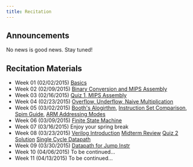 ```yaml
---
title: Recitation
---
```

## Announcements
No news is good news. Stay tuned!

## Recitation Materials
- Week 01 (02/02/2015) [Basics](https://www.dropbox.com/s/ogsyih5ogj60p9b/slides.pdf?dl=0)
- Week 02 (02/09/2015) [Binary Conversion and MIPS Assembly](https://www.dropbox.com/s/m6zn486l253ysbi/slides.pdf?dl=0)
- Week 03 (02/16/2015) [Quiz 1, MIPS Assembly](https://www.dropbox.com/s/2wr7fwmglvyrosy/slides.pdf?dl=0)
- Week 04 (02/23/2015) [Overflow, Underflow, Naive Multiplication](https://www.dropbox.com/s/sl8eb50i5z59bk3/Recitation.pdf?dl=0)
- Week 05 (03/02/2015)
    [Booth's Alogirthm](https://www.dropbox.com/s/ygd286bcmyikmdg/week_05.pdf?dl=0),
    [Instruction Set Comparison](https://www.dropbox.com/s/c4nqwv3cn0zkjdn/slides.pdf?dl=0),
    [Spim Guide](https://www.dropbox.com/s/p6dr3nu0hd5miy2/spim.pdf?dl=0),
    [ARM Addressing Modes](ftp://www.cs.uregina.ca/pub/class/301/ARM-addressing/lecture.html)
- Week 06 (03/09/2015) [Finite State Machine](https://www.dropbox.com/s/ssnk0klkit8ny48/week06.pdf?dl=0)
- Week 07 (03/16/2015) Enjoy your spring break
- Week 08 (03/23/2015)
    [Verilog Introduction](https://cseweb.ucsd.edu/classes/sp09/cse141L/Slides/01-Verilog1.pdf)
    [Midterm Review](https://www.dropbox.com/s/d0ha0r436buv2b8/review.pdf?dl=0)
    [Quiz 2 Solution](https://www.dropbox.com/s/ro132t2yfaqaqzq/QZ2-sol.pdf?dl=0)
    [Single Cycle Datapath](http://courses.cs.washington.edu/courses/cse378/09wi/lectures/lec08.pdf)
- Week 09 (03/30/2015) [Datapath for Jump Instr](https://www.dropbox.com/s/87ytvhm21424xh1/slides.pdf?dl=0)
- Week 10 (04/06/2015) To be continued...
- Week 11 (04/13/2015) To be continued...
